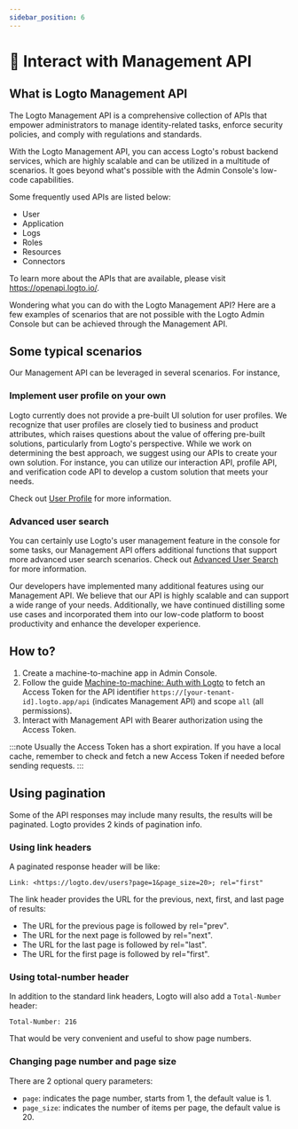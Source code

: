 ```yaml
---
sidebar_position: 6
---
```


# 🚝 Interact with Management API

## What is Logto Management API

The Logto Management API is a comprehensive collection of APIs that empower administrators to manage identity-related tasks, enforce security policies, and comply with regulations and standards.

With the Logto Management API, you can access Logto's robust backend services, which are highly scalable and can be utilized in a multitude of scenarios. It goes beyond what's possible with the Admin Console's low-code capabilities.

Some frequently used APIs are listed below:

- User
- Application
- Logs
- Roles
- Resources
- Connectors

To learn more about the APIs that are available, please visit https://openapi.logto.io/.

Wondering what you can do with the Logto Management API? Here are a few examples of scenarios that are not possible with the Logto Admin Console but can be achieved through the Management API.

## Some typical scenarios

Our Management API can be leveraged in several scenarios. For instance,

### Implement user profile on your own

Logto currently does not provide a pre-built UI solution for user profiles. We recognize that user profiles are closely tied to business and product attributes, which raises questions about the value of offering pre-built solutions, particularly from Logto's perspective. While we work on determining the best approach, we suggest using our APIs to create your own solution. For instance, you can utilize our interaction API, profile API, and verification code API to develop a custom solution that meets your needs.

Check out [User Profile](../user-profile/README.md) for more information.

### Advanced user search

You can certainly use Logto's user management feature in the console for some tasks, our Management API offers additional functions that support more advanced user search scenarios. Check out [Advanced User Search](../manage-users/advanced-user-search/) for more information.

Our developers have implemented many additional features using our Management API. We believe that our API is highly scalable and can support a wide range of your needs. Additionally, we have continued distilling some use cases and incorporated them into our low-code platform to boost productivity and enhance the developer experience.

## How to?

1. Create a machine-to-machine app in Admin Console.
2. Follow the guide [Machine-to-machine: Auth with Logto](../../../sdk/machine-to-machine/general/README.mdx) to fetch an Access Token for the API identifier `https://[your-tenant-id].logto.app/api` (indicates Management API) and scope `all` (all permissions).
3. Interact with Management API with Bearer authorization using the Access Token.

:::note
Usually the Access Token has a short expiration. If you have a local cache, remember to check and fetch a new Access Token if needed before sending requests.
:::

## Using pagination

Some of the API responses may include many results, the results will be paginated. Logto provides 2 kinds of pagination info.

### Using link headers

A paginated response header will be like:

```
Link: <https://logto.dev/users?page=1&page_size=20>; rel="first"
```

The link header provides the URL for the previous, next, first, and last page of results:

- The URL for the previous page is followed by rel="prev".
- The URL for the next page is followed by rel="next".
- The URL for the last page is followed by rel="last".
- The URL for the first page is followed by rel="first".

### Using total-number header

In addition to the standard link headers, Logto will also add a `Total-Number` header:

```
Total-Number: 216
```

That would be very convenient and useful to show page numbers.

### Changing page number and page size

There are 2 optional query parameters:

- `page`: indicates the page number, starts from 1, the default value is 1.
- `page_size`: indicates the number of items per page, the default value is 20.
